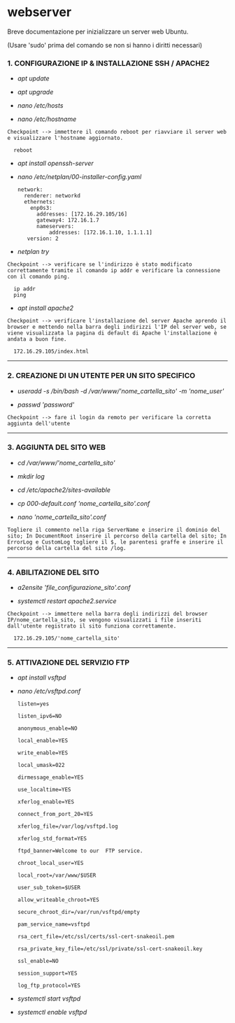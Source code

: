 # webserver
Breve documentazione per inizializzare un server web Ubuntu.

(Usare 'sudo' prima del comando se non si hanno i diritti necessari)

### 1. CONFIGURAZIONE IP & INSTALLAZIONE SSH / APACHE2

- _apt update_

- _apt upgrade_

- _nano /etc/hosts_ 

- _nano /etc/hostname_

`Checkpoint --> immettere il comando reboot per riavviare il server web e visualizzare l'hostname aggiornato.`

      reboot

- _apt install openssh-server_

- _nano /etc/netplan/00-installer-config.yaml_

      network:
        renderer: networkd
        ethernets:
          enp0s3:
            addresses: [172.16.29.105/16]
            gateway4: 172.16.1.7
            nameservers:
                addresses: [172.16.1.10, 1.1.1.1]
         version: 2

- _netplan try_

`Checkpoint --> verificare se l'indirizzo è stato modificato correttamente tramite il comando ip addr e verificare la connessione con il comando ping.`

      ip addr
      ping

- _apt install apache2_

`Checkpoint --> verificare l'installazione del server Apache aprendo il browser e mettendo nella barra degli indirizzi l'IP del server web, se viene visualizzata la pagina di default di Apache l'installazione è andata a buon fine.`

      172.16.29.105/index.html

---

### 2. CREAZIONE DI UN UTENTE PER UN SITO SPECIFICO

- _useradd -s /bin/bash -d /var/www/'nome_cartella_sito' -m 'nome_user'_

- _passwd 'password'_

`Checkpoint --> fare il login da remoto per verificare la corretta aggiunta dell'utente`

---

### 3. AGGIUNTA DEL SITO WEB

- _cd /var/www/'nome_cartella_sito'_

- _mkdir log_

- _cd /etc/apache2/sites-available_

- _cp 000-default.conf 'nome_cartella_sito'.conf_

- _nano 'nome_cartella_sito'.conf_

`Togliere il commento nella riga ServerName e inserire il dominio del sito; In DocumentRoot inserire il percorso della cartella del sito; In ErrorLog e CustomLog togliere il $, le parentesi graffe e inserire il percorso della cartella del sito /log.`

---

### 4. ABILITAZIONE DEL SITO

- _a2ensite 'file_configurazione_sito'.conf_

- _systemctl restart apache2.service_

`Checkpoint --> immettere nella barra degli indirizzi del browser IP/nome_cartella_sito, se vengono visualizzati i file inseriti dall'utente registrato il sito funziona correttamente.`

      172.16.29.105/'nome_cartella_sito'

---

### 5. ATTIVAZIONE DEL SERVIZIO FTP

- _apt install vsftpd_

- _nano /etc/vsftpd.conf_

      listen=yes

      listen_ipv6=NO

      anonymous_enable=NO

      local_enable=YES

      write_enable=YES

      local_umask=022

      dirmessage_enable=YES

      use_localtime=YES

      xferlog_enable=YES

      connect_from_port_20=YES

      xferlog_file=/var/log/vsftpd.log

      xferlog_std_format=YES

      ftpd_banner=Welcome to our  FTP service.

      chroot_local_user=YES

      local_root=/var/www/$USER

      user_sub_token=$USER

      allow_writeable_chroot=YES

      secure_chroot_dir=/var/run/vsftpd/empty

      pam_service_name=vsftpd

      rsa_cert_file=/etc/ssl/certs/ssl-cert-snakeoil.pem

      rsa_private_key_file=/etc/ssl/private/ssl-cert-snakeoil.key

      ssl_enable=NO

      session_support=YES

      log_ftp_protocol=YES

- _systemctl start vsftpd_

- _systemctl enable vsftpd_

